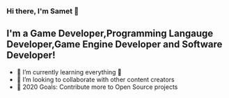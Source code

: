 ### Hi there, I'm Samet 👋


## I'm a Game Developer,Programming Langauge Developer,Game Engine Developer and Software Developer!

- 🌱 I’m currently learning everything 🤣
- 👯 I’m looking to collaborate with other content creators
- 🥅 2020 Goals: Contribute more to Open Source projects

